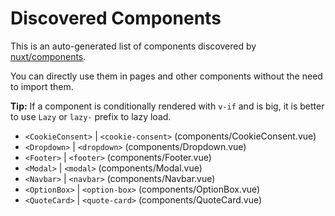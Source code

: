# Discovered Components

This is an auto-generated list of components discovered by [nuxt/components](https://github.com/nuxt/components).

You can directly use them in pages and other components without the need to import them.

**Tip:** If a component is conditionally rendered with `v-if` and is big, it is better to use `Lazy` or `lazy-` prefix to lazy load.

- `<CookieConsent>` | `<cookie-consent>` (components/CookieConsent.vue)
- `<Dropdown>` | `<dropdown>` (components/Dropdown.vue)
- `<Footer>` | `<footer>` (components/Footer.vue)
- `<Modal>` | `<modal>` (components/Modal.vue)
- `<Navbar>` | `<navbar>` (components/Navbar.vue)
- `<OptionBox>` | `<option-box>` (components/OptionBox.vue)
- `<QuoteCard>` | `<quote-card>` (components/QuoteCard.vue)
